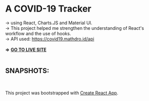 # A COVID-19 Tracker
-> using React, Charts.JS and Material UI.
<br>-> This project helped me strengthen the understanding of React's workflow and the use of hooks.
<br>-> API used: https://covid19.mathdro.id/api
<br><br>
**=>** [**GO TO LIVE SITE**]()
<br><br>
## **SNAPSHOTS**:
![]()
<br><br>

This project was bootstrapped with [Create React App](https://github.com/facebook/create-react-app).

